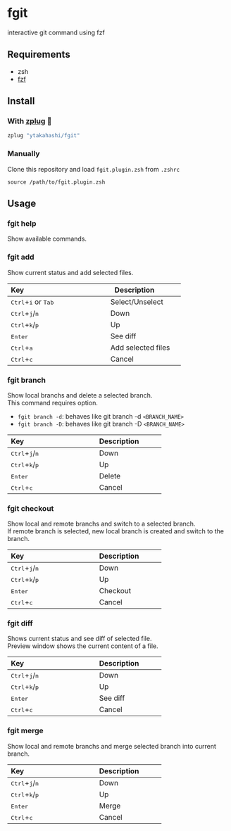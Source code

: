 # fgit

interactive git command using fzf


## Requirements

- zsh
- [fzf](https://github.com/junegunn/fzf) 


## Install

### With [zplug](https://github.com/zplug/zplug) :hibiscus:

```zsh
zplug "ytakahashi/fgit"
```

### Manually

Clone this repository and load `fgit.plugin.zsh` from `.zshrc`

```.zshrc
source /path/to/fgit.plugin.zsh
```

## Usage

### fgit help

Show available commands.  

### fgit add

Show current status and add selected files.  

| Key                                             | Description            |
| ----------------------------------------------- | ---------------------- |
| <kbd>Ctrl</kbd>+<kbd>i</kbd> or <kbd>Tab</kbd>  | Select/Unselect        |
| <kbd>Ctrl</kbd>+<kbd>j</kbd>/<kbd>n</kbd>       | Down                   |
| <kbd>Ctrl</kbd>+<kbd>k</kbd>/<kbd>p</kbd>       | Up                     |
| <kbd>Enter</kbd>                                | See diff               |
| <kbd>Ctrl</kbd>+<kbd>a</kbd>                    | Add selected files     |
| <kbd>Ctrl</kbd>+<kbd>c</kbd>                    | Cancel                 |


### fgit branch

Show local branchs and delete a selected branch.  
This command requires option.  

- `fgit branch -d`: behaves like git branch -d `<BRANCH_NAME>`
- `fgit branch -D`: behaves like git branch -D `<BRANCH_NAME>`

| Key                                        | Description            |
| ------------------------------------------ | ---------------------- |
| <kbd>Ctrl</kbd>+<kbd>j</kbd>/<kbd>n</kbd>  | Down                   |
| <kbd>Ctrl</kbd>+<kbd>k</kbd>/<kbd>p</kbd>  | Up                     |
| <kbd>Enter</kbd>                           | Delete                 |
| <kbd>Ctrl</kbd>+<kbd>c</kbd>               | Cancel                 |


### fgit checkout

Show local and remote branchs and switch to a selected branch.  
If remote branch is selected, new local branch is created and switch to the branch.  

| Key                                        | Description            |
| ------------------------------------------ | ---------------------- |
| <kbd>Ctrl</kbd>+<kbd>j</kbd>/<kbd>n</kbd>  | Down                   |
| <kbd>Ctrl</kbd>+<kbd>k</kbd>/<kbd>p</kbd>  | Up                     |
| <kbd>Enter</kbd>                           | Checkout               |
| <kbd>Ctrl</kbd>+<kbd>c</kbd>               | Cancel                 |


### fgit diff

Shows current status and see diff of selected file.  
Preview window shows the current content of a file.  

| Key                                        | Description            |
| ------------------------------------------ | ---------------------- |
| <kbd>Ctrl</kbd>+<kbd>j</kbd>/<kbd>n</kbd>  | Down                   |
| <kbd>Ctrl</kbd>+<kbd>k</kbd>/<kbd>p</kbd>  | Up                     |
| <kbd>Enter</kbd>                           | See diff               |
| <kbd>Ctrl</kbd>+<kbd>c</kbd>               | Cancel                 |


### fgit merge

Show local and remote branchs and merge selected branch into current branch.  

| Key                                        | Description            |
| ------------------------------------------ | ---------------------- |
| <kbd>Ctrl</kbd>+<kbd>j</kbd>/<kbd>n</kbd>  | Down                   |
| <kbd>Ctrl</kbd>+<kbd>k</kbd>/<kbd>p</kbd>  | Up                     |
| <kbd>Enter</kbd>                           | Merge                  |
| <kbd>Ctrl</kbd>+<kbd>c</kbd>               | Cancel                 |

